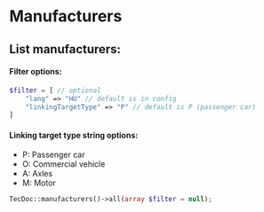 # Manufacturers

## List manufacturers:
#### Filter options:
```php
$filter = [ // optional
    "lang" => "HU" // default is in config
    "linkingTargetType" => "P" // default is P (passenger car)
]
```
#### Linking target type string options:
- P: Passenger car
- O: Commercial vehicle
- A: Axles
- M: Motor

```php
TecDoc::manufacturers()->all(array $filter = null);
```
